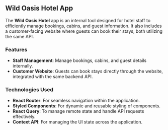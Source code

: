 ## Wild Oasis Hotel App

The **Wild Oasis Hotel** app is an internal tool designed for hotel staff to efficiently manage bookings, cabins, and guest information. It also includes a customer-facing website where guests can book their stays, both utilizing the same API.

### Features

- **Staff Management**: Manage bookings, cabins, and guest details internally.
- **Customer Website**: Guests can book stays directly through the website, integrated with the same backend API.

### Technologies Used

- **React Router**: For seamless navigation within the application.
- **Styled Components**: For dynamic and reusable styling of components.
- **React Query**: To manage remote state and handle API requests effectively.
- **Context API**: For managing the UI state across the application.
